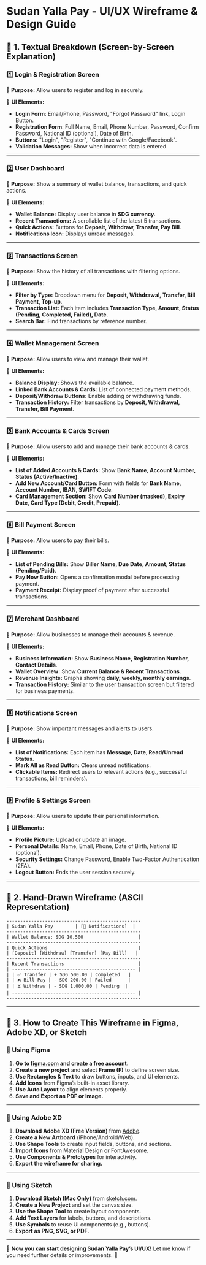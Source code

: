 # **Sudan Yalla Pay - UI/UX Wireframe & Design Guide**

## **📌 1. Textual Breakdown (Screen-by-Screen Explanation)**  

### **1️⃣ Login & Registration Screen**  
**🔹 Purpose:** Allow users to register and log in securely.  

📌 **UI Elements:**  
- **Login Form**: Email/Phone, Password, "Forgot Password" link, Login Button.  
- **Registration Form**: Full Name, Email, Phone Number, Password, Confirm Password, National ID (optional), Date of Birth.  
- **Buttons:** "Login", "Register", "Continue with Google/Facebook".  
- **Validation Messages:** Show when incorrect data is entered.  

---

### **2️⃣ User Dashboard**  
**🔹 Purpose:** Show a summary of wallet balance, transactions, and quick actions.  

📌 **UI Elements:**  
- **Wallet Balance:** Display user balance in **SDG currency**.  
- **Recent Transactions:** A scrollable list of the latest 5 transactions.  
- **Quick Actions:** Buttons for **Deposit, Withdraw, Transfer, Pay Bill**.  
- **Notifications Icon:** Displays unread messages.  

---

### **3️⃣ Transactions Screen**  
**🔹 Purpose:** Show the history of all transactions with filtering options.  

📌 **UI Elements:**  
- **Filter by Type:** Dropdown menu for **Deposit, Withdrawal, Transfer, Bill Payment, Top-up**.  
- **Transaction List:** Each item includes **Transaction Type, Amount, Status (Pending, Completed, Failed), Date**.  
- **Search Bar:** Find transactions by reference number.  

---

### **4️⃣ Wallet Management Screen**  
**🔹 Purpose:** Allow users to view and manage their wallet.  

📌 **UI Elements:**  
- **Balance Display:** Shows the available balance.  
- **Linked Bank Accounts & Cards:** List of connected payment methods.  
- **Deposit/Withdraw Buttons:** Enable adding or withdrawing funds.  
- **Transaction History:** Filter transactions by **Deposit, Withdrawal, Transfer, Bill Payment**.  

---

### **5️⃣ Bank Accounts & Cards Screen**  
**🔹 Purpose:** Allow users to add and manage their bank accounts & cards.  

📌 **UI Elements:**  
- **List of Added Accounts & Cards:** Show **Bank Name, Account Number, Status (Active/Inactive)**.  
- **Add New Account/Card Button:** Form with fields for **Bank Name, Account Number, IBAN, SWIFT Code**.  
- **Card Management Section:** Show **Card Number (masked), Expiry Date, Card Type (Debit, Credit, Prepaid)**.  

---

### **6️⃣ Bill Payment Screen**  
**🔹 Purpose:** Allow users to pay their bills.  

📌 **UI Elements:**  
- **List of Pending Bills:** Show **Biller Name, Due Date, Amount, Status (Pending/Paid)**.  
- **Pay Now Button:** Opens a confirmation modal before processing payment.  
- **Payment Receipt:** Display proof of payment after successful transactions.  

---

### **7️⃣ Merchant Dashboard**  
**🔹 Purpose:** Allow businesses to manage their accounts & revenue.  

📌 **UI Elements:**  
- **Business Information:** Show **Business Name, Registration Number, Contact Details**.  
- **Wallet Overview:** Show **Current Balance & Recent Transactions**.  
- **Revenue Insights:** Graphs showing **daily, weekly, monthly earnings**.  
- **Transaction History:** Similar to the user transaction screen but filtered for business payments.  

---

### **8️⃣ Notifications Screen**  
**🔹 Purpose:** Show important messages and alerts to users.  

📌 **UI Elements:**  
- **List of Notifications:** Each item has **Message, Date, Read/Unread Status**.  
- **Mark All as Read Button:** Clears unread notifications.  
- **Clickable Items:** Redirect users to relevant actions (e.g., successful transactions, bill reminders).  

---

### **9️⃣ Profile & Settings Screen**  
**🔹 Purpose:** Allow users to update their personal information.  

📌 **UI Elements:**  
- **Profile Picture:** Upload or update an image.  
- **Personal Details:** Name, Email, Phone, Date of Birth, National ID (optional).  
- **Security Settings:** Change Password, Enable Two-Factor Authentication (2FA).  
- **Logout Button:** Ends the user session securely.  

---

## **📌 2. Hand-Drawn Wireframe (ASCII Representation)**  

```plaintext
-------------------------------------------------
| Sudan Yalla Pay        | [🔔 Notifications]  |
-------------------------------------------------
| Wallet Balance: SDG 10,500                    |
-------------------------------------------------
| Quick Actions                                 |
| [Deposit] [Withdraw] [Transfer] [Pay Bill]   |
-------------------------------------------------
| Recent Transactions                           |
| --------------------------------------------- |
| | ✅ Transfer | + SDG 500.00 | Completed   |
| | ❌ Bill Pay | - SDG 200.00 | Failed      |
| | ⏳ Withdraw | - SDG 1,000.00 | Pending  |
| --------------------------------------------- |
-------------------------------------------------
```

---

## **📌 3. How to Create This Wireframe in Figma, Adobe XD, or Sketch**  

### **🔹 Using Figma**  
1. **Go to [figma.com](https://www.figma.com/) and create a free account.**  
2. **Create a new project** and select **Frame (F)** to define screen size.  
3. **Use Rectangles & Text** to draw buttons, inputs, and UI elements.  
4. **Add Icons** from Figma’s built-in asset library.  
5. **Use Auto Layout** to align elements properly.  
6. **Save and Export as PDF or Image.**  

---

### **🔹 Using Adobe XD**  
1. **Download Adobe XD (Free Version)** from [Adobe](https://www.adobe.com/products/xd.html).  
2. **Create a New Artboard** (iPhone/Android/Web).  
3. **Use Shape Tools** to create input fields, buttons, and sections.  
4. **Import Icons** from Material Design or FontAwesome.  
5. **Use Components & Prototypes** for interactivity.  
6. **Export the wireframe for sharing.**  

---

### **🔹 Using Sketch**  
1. **Download Sketch (Mac Only)** from [sketch.com](https://www.sketch.com/).  
2. **Create a New Project** and set the canvas size.  
3. **Use the Shape Tool** to create layout components.  
4. **Add Text Layers** for labels, buttons, and descriptions.  
5. **Use Symbols** to reuse UI components (e.g., buttons).  
6. **Export as PNG, SVG, or PDF.**  

---

🚀 **Now you can start designing Sudan Yalla Pay’s UI/UX!** Let me know if you need further details or improvements. 🎯

